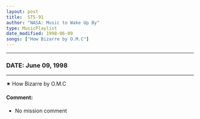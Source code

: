 ```yaml
---
layout: post
title:  STS-91
author: "NASA: Music to Wake Up By"
type: MusicPlaylist
date_modified: 1998-06-09
songs: ["How Bizarre by O.M.C"]
---
```


----
### DATE: June 09, 1998
----
✷ How Bizarre by O.M.C

#### Comment:
* No mission comment



<br/>
<center>
	<a target="_blank"
	   href="https://twitter.com/intent/tweet?hashtags=Space,NASA,Playlist,NASAWakeupCalls,SpaceProgram&text={{ page.author}}, '{{ page.songs.first }}' {{ page.title }}, {{ page.date | date: '%B %d, %Y' }}. {{ site.url }}{{ page.url }}&via=nasawakeupcalls"><i class="fab fa-twitter" alt="Tweet this page" style="font-size: 1.3em;"></i></a>
	&nbsp; 	<i class="fas fa-user-astronaut" style="font-size: 1.5em;"></i> &nbsp;
    <a type="amzn" search="'How Bizarre by O.M.C'" category="popular music">
    <i class="fab fa-amazon" style="font-size: 1.3em;"></i></a>
</center>
